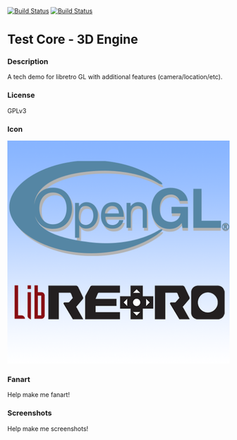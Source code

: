 [![Build Status](https://travis-ci.org/kodi-game/game.libretro.3dengine.svg?branch=master)](https://travis-ci.org/kodi-game/game.libretro.3dengine)
[![Build Status](https://ci.appveyor.com/api/projects/status/github/kodi-game/game.libretro.3dengine?svg=true)](https://ci.appveyor.com/project/kodi-game/game-libretro-3dengine)

# Test Core - 3D Engine

### Description

A tech demo for libretro GL with additional features (camera/location/etc).

### License

GPLv3

### Icon

![Icon](game.libretro.3dengine/resources/icon.png)

### Fanart

Help make me fanart!

### Screenshots

Help make me screenshots!
